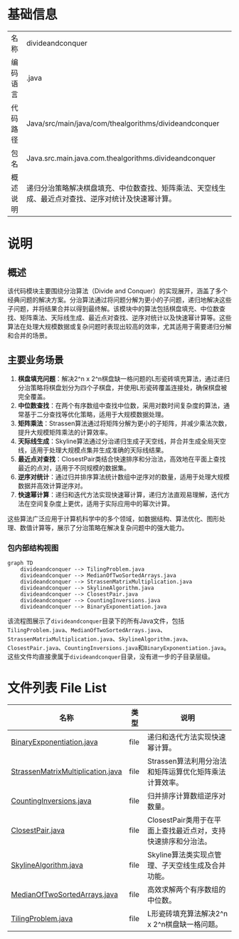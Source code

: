 # 基础信息

|      |      |
|------|------|
| 名称 | divideandconquer |
| 编码语言 | .java |
| 代码路径 | Java/src/main/java/com/thealgorithms/divideandconquer |
| 包名 | Java.src.main.java.com.thealgorithms.divideandconquer |
| 概述说明 | 递归分治策略解决棋盘填充、中位数查找、矩阵乘法、天空线生成、最近点对查找、逆序对统计及快速幂计算。 |

# 说明

## 概述
该代码模块主要围绕分治算法（Divide and Conquer）的实现展开，涵盖了多个经典问题的解决方案。分治算法通过将问题分解为更小的子问题，递归地解决这些子问题，并将结果合并以得到最终解。该模块中的算法包括棋盘填充、中位数查找、矩阵乘法、天际线生成、最近点对查找、逆序对统计以及快速幂计算等。这些算法在处理大规模数据或复杂问题时表现出较高的效率，尤其适用于需要递归分解和合并的场景。

## 主要业务场景
1. **棋盘填充问题**：解决2^n x 2^n棋盘缺一格问题的L形瓷砖填充算法，通过递归分治策略将棋盘划分为四个子棋盘，并使用L形瓷砖覆盖连接处，确保棋盘被完全覆盖。
2. **中位数查找**：在两个有序数组中查找中位数，采用对数时间复杂度的算法，通常基于二分查找等优化策略，适用于大规模数据处理。
3. **矩阵乘法**：Strassen算法通过将矩阵分解为更小的子矩阵，并减少乘法次数，提升大规模矩阵乘法的计算效率。
4. **天际线生成**：Skyline算法通过分治递归生成子天空线，并合并生成全局天空线，适用于处理大规模点集并生成准确的天际线结果。
5. **最近点对查找**：ClosestPair类结合快速排序和分治法，高效地在平面上查找最近的点对，适用于不同规模的数据集。
6. **逆序对统计**：通过归并排序算法统计数组中逆序对的数量，适用于处理大规模数据并高效计算逆序对。
7. **快速幂计算**：递归和迭代方法实现快速幂计算，递归方法直观易理解，迭代方法在空间复杂度上更优，适用于实际应用中的幂次计算。

这些算法广泛应用于计算机科学中的多个领域，如数据结构、算法优化、图形处理、数值计算等，展示了分治策略在解决复杂问题中的强大能力。


### 包内部结构视图

```mermaid
graph TD
    divideandconquer --> TilingProblem.java
    divideandconquer --> MedianOfTwoSortedArrays.java
    divideandconquer --> StrassenMatrixMultiplication.java
    divideandconquer --> SkylineAlgorithm.java
    divideandconquer --> ClosestPair.java
    divideandconquer --> CountingInversions.java
    divideandconquer --> BinaryExponentiation.java
```

该流程图展示了`divideandconquer`目录下的所有Java文件，包括`TilingProblem.java`、`MedianOfTwoSortedArrays.java`、`StrassenMatrixMultiplication.java`、`SkylineAlgorithm.java`、`ClosestPair.java`、`CountingInversions.java`和`BinaryExponentiation.java`。这些文件均直接隶属于`divideandconquer`目录，没有进一步的子目录层级。

# 文件列表 File List

| 名称   | 类型  | 说明 |
|-------|------|-------------|
| [BinaryExponentiation.java](BinaryExponentiation.md) | file | 递归和迭代方法实现快速幂计算。 |
| [StrassenMatrixMultiplication.java](StrassenMatrixMultiplication.md) | file | Strassen算法利用分治法和矩阵运算优化矩阵乘法计算效率。 |
| [CountingInversions.java](CountingInversions.md) | file | 归并排序计算数组逆序对数量。 |
| [ClosestPair.java](ClosestPair.md) | file | ClosestPair类用于在平面上查找最近点对，支持快速排序和分治法。 |
| [SkylineAlgorithm.java](SkylineAlgorithm.md) | file | Skyline算法类实现点管理、子天空线生成及合并功能。 |
| [MedianOfTwoSortedArrays.java](MedianOfTwoSortedArrays.md) | file | 高效求解两个有序数组的中位数。 |
| [TilingProblem.java](TilingProblem.md) | file | L形瓷砖填充算法解决2^n x 2^n棋盘缺一格问题。 |


